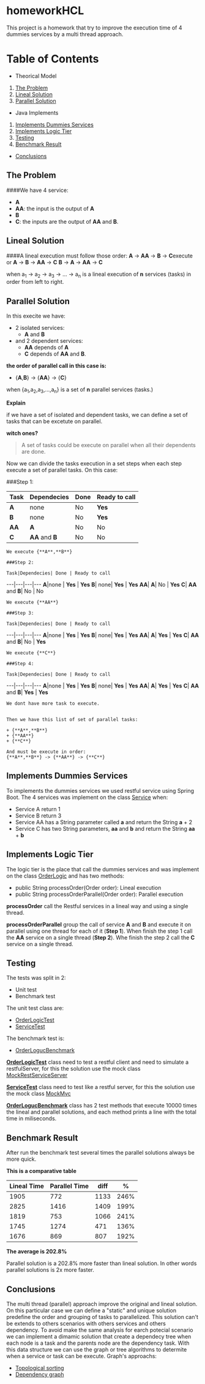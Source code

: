 # homeworkHCL
This project is a homework that try to improve the execution time of 4 dummies services by a multi thread approach.

# Table of Contents
* Theorical Model
 1. [The Problem](#the-problem)
 2. [Lineal Solution](#lineal-solution)
 3. [Parallel Solution](#parallel-solution)
* Java Implements
 1. [Implements Dummies Services](#implements-dummies-services)
 2. [Implements Logic Tier](#implements-logic-tier)
 3. [Testing](#testing)
 4. [Benchmark Result](benchmark-result)
* [Conclusions](#conclusions)

## The Problem

####We have 4 service:
* **A**
* **AA**: the input is the output of **A**
* **B**
* **C**: the inputs are the output of **AA** and **B**.

## Lineal Solution
  ####A lineal execution must follow those order:
  **A** -> **AA** -> **B** -> **C**execute
  or
  **A** -> **B** -> **AA** -> **C**
  **B** -> **A** -> **AA** -> **C**
  
  when a<sub>1</sub> -> a<sub>2</sub> -> a<sub>3</sub> -> ... -> a<sub>n</sub> is a lineal execution of **n** services (tasks) in order from left to right.

## Parallel Solution

  In this execite we have:
  - 2 isolated services: 
    + **A** and **B**
  - and 2 dependent services: 
    + **AA** depends of **A** 
    + **C** depends of **AA** and **B**.
    
  **the order of parallel call in this case is:**
 
  
  + {**A**,**B**} -> {**AA**} -> {**C**}
  
  when {a<sub>1</sub>,a<sub>2</sub>,a<sub>3</sub>,...,a<sub>n</sub>} is a set  of **n** parallel services (tasks.)
  
  **Explain**
   
   if we have a set of isolated and dependent tasks, we can define a set of tasks that can be excetute on parallel.
  
  **witch ones?**
  
  > A set of tasks could be execute on parallel when all their dependents are done. 
   
   Now we can divide the tasks execution in a set steps when each step execute a set of parallel tasks.
   On this case:
   
   ###Step 1:
   
   Task|Dependecies| Done | Ready to call
   ---|---|---|---
    **A**|none | No | **Yes**
    **B**| none| No | **Yes**
    **AA**| **A**| No | No
    **C**| **AA** and **B**| No | No
    
    We execute {**A**,**B**}
    
    ###Step 2:
    
    Task|Dependecies| Done | Ready to call
   ---|---|---|---
    **A**|none | **Yes** | **Yes**
    **B**| none| **Yes** | **Yes**
    **AA**| **A**| No | **Yes**
    **C**| **AA** and **B**| No | No
    
    We execute {**AA**}
    
    ###Step 3:
    
    Task|Dependecies| Done | Ready to call
   ---|---|---|---
    **A**|none | **Yes** | **Yes**
    **B**| none| **Yes** | **Yes**
    **AA**| **A**| **Yes** | **Yes**
    **C**| **AA** and **B**| No | **Yes**
    
    We execute {**C**}
    
    ###Step 4:
    
    Task|Dependecies| Done | Ready to call
   ---|---|---|---
    **A**|none | **Yes** | **Yes**
    **B**| none| **Yes** | **Yes**
    **AA**| **A**| **Yes** | **Yes**
    **C**| **AA** and **B**| **Yes** | **Yes**
    
    We dont have more task to execute.
    
    
    Then we have this list of set of parallel tasks:
    
    + {**A**,**B**}
    + {**AA**}
    + {**C**}
    
    And must be execute in order:
    {**A**,**B**} -> {**AA**} -> {**C**}
    
  
## Implements Dummies Services

To implements the dummies services we used restful service using Spring Boot. The 4 services was implement on the class [Service](serviceDependency/src/main/java/com/homework/services/Service.java) when:

* Service A return 1
* Service B return 3
* Service AA has a String parameter called **a** and return the String **a** + 2
* Service C has two String parameters, **aa** and **b** and return the String **aa** + **b** 

## Implements Logic Tier
The logic tier is the place that call the dummies services and was implement on the class [OrderLogic](serviceDependency/src/main/java/com/homework/logic/OrderLogic.java) and has two methods:

* public String processOrder(Order order): Lineal execution
* public String processOrderParallel(Order order): Parallel execution

**processOrder** call the Restful services in a lineal way and using a single thread.

**processOrderParallel** group the call of service **A** and **B** and execute it on parallel using one thread for each of it (**Step 1**). When finish the step 1 call the **AA** service on a single thread (**Step 2**). Whe finish the step 2 call the **C** service on a single thread.  

## Testing

The tests was split in 2:
+ Unit test
+ Benchmark test

The unit test class are:
 + [OrderLogicTest](serviceDependency/src/test/java/com/homework/logic/OrderLogicTest.java)
 + [ServiceTest](serviceDependency/src/test/java/com/homework/services/ServiceTest.java)

The benchmark test is:
 + [OrderLogucBenchmark](serviceDependency/src/test/java/com/homework/logic/OrderLogucBenchmark.java)
 
 
**[OrderLogicTest](serviceDependency/src/test/java/com/homework/logic/OrderLogicTest.java)** class need to test a restful client and need to simulate a restfulServer, for this the solution use the mock class [MockRestServiceServer](http://docs.spring.io/spring/docs/current/javadoc-api/org/springframework/test/web/client/MockRestServiceServer.html)
  

**[ServiceTest](serviceDependency/src/test/java/com/homework/services/ServiceTest.java)** class need to test like a restful server, for this the solution use the mock class [MockMvc](http://docs.spring.io/spring-framework/docs/current/javadoc-api/org/springframework/test/web/servlet/MockMvc.html)

**[OrderLogucBenchmark](serviceDependency/src/test/java/com/homework/logic/OrderLogucBenchmark.java)** class has 2 test methods that execute 10000 times the lineal and parallel solutions, and each method prints a line with the total time in miliseconds.

## Benchmark Result

After run the benchmark test several times the parallel solutions always be more quick.

**This is a comparative table**


Lineal Time|Parallel Time|diff|%
---|---|---|---
1905|772|1133|246%
2825|1416|1409|199%
1819|753|1066|241%
1745|1274|471|136%
1676|869|807|192%

**The average is 202.8%**

Parallel solution is a 202.8% more faster than lineal solution. In other words parallel solutions is 2x more faster.


## Conclusions

The multi thread (parallel) approach improve the original and lineal solution. On this particular case we can define a "static" and unique solution predefine the order and grouping of tasks to parallelized. This solution can't be extends to others scenarios with others services and others dependency. To avoid make the same analysis for earch potecial scenario we can implement a dimamic solution that create a dependecy tree when each node is a task and the parents node are the dependency task. With this data structure we can use the graph or tree algorithms to determite when a service or task can be execute.
Graph's approachs:

+ [Topological sorting](https://en.wikipedia.org/wiki/Topological_sorting)
+ [Dependency graph](https://en.wikipedia.org/wiki/Dependency_graph)
